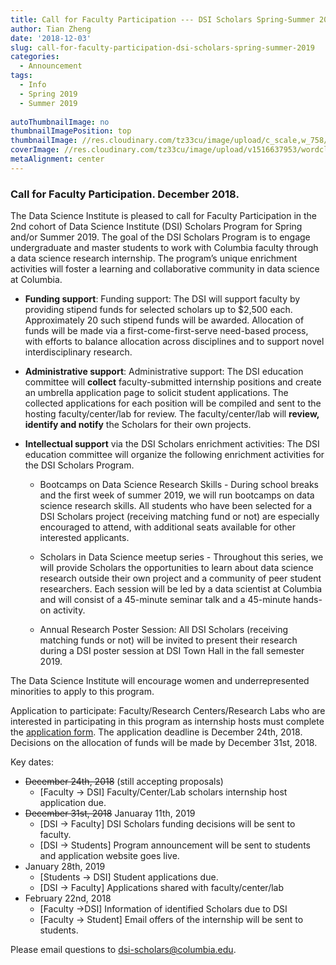 ```yaml
---
title: Call for Faculty Participation --- DSI Scholars Spring-Summer 2019
author: Tian Zheng
date: '2018-12-03'
slug: call-for-faculty-participation-dsi-scholars-spring-summer-2019
categories:
  - Announcement
tags:
  - Info
  - Spring 2019
  - Summer 2019
  
autoThumbnailImage: no
thumbnailImagePosition: top
thumbnailImage: //res.cloudinary.com/tz33cu/image/upload/c_scale,w_758/v1543878523/year2-logo_zonff4.png
coverImage: //res.cloudinary.com/tz33cu/image/upload/v1516637953/wordcloud2_ezxayp.png
metaAlignment: center
---
```


### Call for Faculty Participation. December 2018.

The Data Science Institute is pleased to call for Faculty Participation in the 2nd cohort of Data Science Institute (DSI) Scholars Program for Spring and/or Summer 2019. The goal of the DSI Scholars Program is to engage undergraduate and master students to work with Columbia faculty through a data science research internship. The program’s unique enrichment activities will foster a learning and collaborative community in data science at Columbia.

<!--more-->

+ **Funding support**: Funding support: The DSI will support faculty by providing stipend funds for selected scholars up to $2,500 each.  Approximately 20 such stipend funds will be awarded.  Allocation of funds will be made via a first-come-first-serve need-based process, with efforts to balance allocation across disciplines and to support novel interdisciplinary research.

+ **Administrative support**: Administrative support: The DSI education committee will **collect** faculty-submitted internship positions and create an umbrella application page to solicit student applications. The collected applications for each position will be compiled and sent to the hosting faculty/center/lab for review. The faculty/center/lab will **review, identify and notify** the Scholars for their own projects. 

+ **Intellectual support** via the DSI Scholars enrichment activities: The DSI education committee will organize the following enrichment activities for the DSI Scholars Program.

    + Bootcamps on Data Science Research Skills - During school breaks and the first week of summer 2019, we will run bootcamps on data science research skills. All students who have been selected for a DSI Scholars project (receiving matching fund or not) are especially encouraged to attend, with additional seats available for other interested applicants. 

    + Scholars in Data Science meetup series - Throughout this series, we will provide Scholars the opportunities to learn about data science research outside their own project and a community of peer student researchers. Each session will be led by a data scientist at Columbia and will consist of a 45-minute seminar talk and a 45-minute hands-on activity.

    + Annual Research Poster Session: All DSI Scholars (receiving matching funds or not) will be invited to present their research during a DSI poster session at DSI Town Hall in the fall semester 2019.

The Data Science Institute will encourage women and underrepresented minorities to apply to this program.

Application to participate: Faculty/Research Centers/Research Labs who are interested in participating in this program as internship hosts must complete the [application form](https://docs.google.com/forms/d/e/1FAIpQLSf9ehh9i2_FiUFq8pHEj844ihhguMz8OVnxWV8js8OQVCjW_Q/viewform?usp=sf_link). The application deadline is December 24th, 2018.  Decisions on the allocation of funds will be made by December 31st, 2018.

Key dates:

+ ~~December 24th, 2018~~ (still accepting proposals)
  + [Faculty -> DSI] Faculty/Center/Lab scholars internship host application due.
+ ~~December 31st, 2018~~ Januaray 11th, 2019
  + [DSI -> Faculty] DSI Scholars funding decisions will be sent to faculty.
  + [DSI -> Students] Program announcement will be sent to students and application website goes live.
+ January 28th, 2019
  + [Students -> DSI] Student applications due.
  + [DSI -> Faculty] Applications shared with faculty/center/lab
+ February 22nd, 2018
  + [Faculty ->DSI] Information of identified Scholars due to DSI
  + [Faculty -> Student] Email offers of the internship will be sent to students.

Please email questions to dsi-scholars@columbia.edu.
